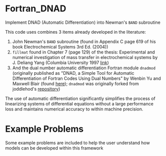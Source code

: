 # Fortran_DNAD
Implement DNAD (Automatic Differentiation) into Newman's `BAND` subroutine

This code uses combines 3 items already developed in the literature:
1. John Newman's `BAND` subroutine (found in Appendix C page 619 of his book Electrochemical Systems 3rd Ed. (2004))
2. `fillmat` found in Chapter 7 (page 129) of the thesis: Experimental and numerical investigation of mass transfer in electrochemical systems by J. Deliang Yang (Columbia University 1997 [link](https://clio.columbia.edu/catalog/1987854?counter=1))
3. And the dual number automatic differentiation Fortran module `dnadmod` (originally published as "DNAD, a Simple Tool for Automatic
Differentiation of Fortran Codes Using Dual Numbers" by Wenbin Yu and Maxwell Blair (found [here](https://www.sciencedirect.com/science/article/pii/S0010465513000027?casa_token=MpXIh34txb0AAAAA:vf9mYSrbAU3VNKE9MYdLnQkd2OpTSa2AW0D5sN9FNbCI9fkhPZw-UXEcbR_4-CYoKAwEXgXmivA)); `dnadmod` was originally forked from joddlehod's [repository](https://github.com/joddlehod/dnad))

The use of automatic differentiation significantly simplifies the process of linearizing systems of differential equations without a large performance loss and maintains numerical accuracy to within machine precision.

# Example Problems
Some example problems are included to help the user understand how models can be developed within this framework
